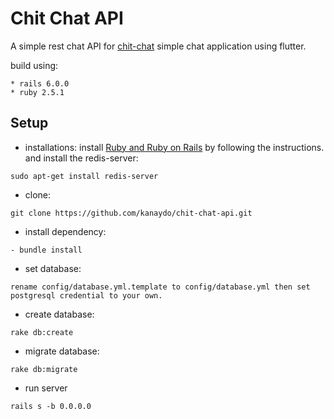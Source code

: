 # Chit Chat API

A simple rest chat API for [chit-chat](https://github.com/kanaydo/chit-chat) simple chat application using flutter.

build using:
```
* rails 6.0.0
* ruby 2.5.1
```

## Setup
- installations:
install [Ruby and Ruby on Rails](https://gorails.com/setup/ubuntu/18.04) by following the instructions.
and install the redis-server:
```
sudo apt-get install redis-server
```
- clone:
```
git clone https://github.com/kanaydo/chit-chat-api.git
```

- install dependency:
```
- bundle install
```

- set database:
```
rename config/database.yml.template to config/database.yml then set postgresql credential to your own.
```

- create database:
```
rake db:create
```

- migrate database:
```
rake db:migrate
```

- run server
```
rails s -b 0.0.0.0
```
